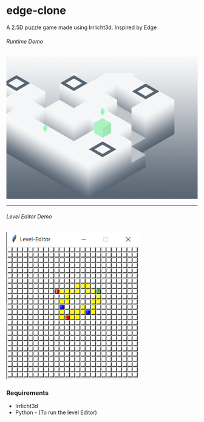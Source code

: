 # edge-clone
A 2.5D puzzle game made using Irrlicht3d. Inspired by Edge

###### Runtime Demo
![](https://github.com/bruhmese-python/edge-clone/blob/master/runtime/preview1.png)
___

###### Level Editor Demo
![](https://github.com/bruhmese-python/edge-clone/blob/master/runtime/preview2.png)

### Requirements
 - Irrlicht3d
 - Python - (To run the level Editor)
